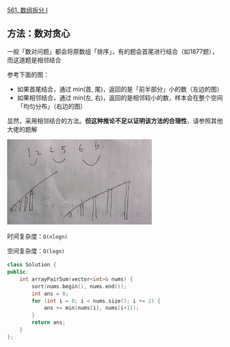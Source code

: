 [561. 数组拆分 I](https://leetcode-cn.com/problems/array-partition-i/)

## 方法：数对贪心

一般「数对问题」都会将原数组「排序」，有的题会首尾进行结合（如1877题），而这道题是相邻结合

参考下面的图：

- 如果首尾结合，通过 min(首, 尾)，返回的是「前半部分」小的数（左边的图）
- 如果相邻结合，通过 min(左, 右)，返回的是相邻较小的数，样本会在整个空间「均匀分布」（右边的图）

显然，采用相邻结合的方法。**但这种推论不足以证明该方法的合理性**，请参照其他大佬的题解

<img src="../doc/561.png" alt="561" style="zoom: 33%;" />

时间复杂度：`O(nlogn)`

空间复杂度：`O(logn)`

```c++
class Solution {
public:
    int arrayPairSum(vector<int>& nums) {
        sort(nums.begin(), nums.end());
        int ans = 0;
        for (int i = 0; i < nums.size(); i += 2) {
            ans += min(nums[i], nums[i+1]);
        }
        return ans;
    }
};
```

